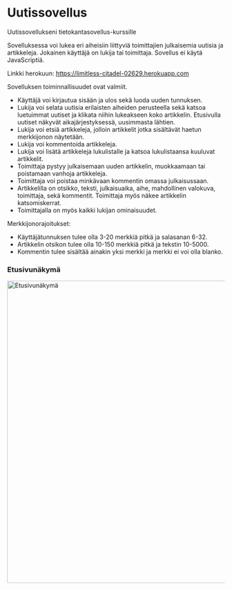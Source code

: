# Uutissovellus
Uutissovellukseni tietokantasovellus-kurssille

Sovelluksessa voi lukea eri aiheisiin liittyviä toimittajien julkaisemia uutisia ja artikkeleja. Jokainen käyttäjä on lukija tai toimittaja. Sovellus ei käytä JavaScriptiä.

Linkki herokuun: https://limitless-citadel-02629.herokuapp.com

Sovelluksen toiminnallisuudet ovat valmiit. 

* Käyttäjä voi kirjautua sisään ja ulos sekä luoda uuden tunnuksen.
* Lukija voi selata uutisia erilaisten aiheiden perusteella sekä katsoa luetuimmat uutiset ja klikata niihin lukeakseen koko artikkelin. Etusivulla uutiset näkyvät aikajärjestyksessä, uusimmasta lähtien.
* Lukija voi etsiä artikkeleja, jolloin artikkelit jotka sisältävät haetun merkkijonon näytetään.
* Lukija voi kommentoida artikkeleja.
* Lukija voi lisätä artikkeleja lukulistalle ja katsoa lukulistaansa kuuluvat artikkelit.
* Toimittaja pystyy julkaisemaan uuden artikkelin, muokkaamaan tai poistamaan vanhoja artikkeleja. 
* Toimittaja voi poistaa minkävaan kommentin omassa julkaisussaan.
* Artikkelilla on otsikko, teksti, julkaisuaika, aihe, mahdollinen valokuva, toimittaja, sekä kommentit. Toimittaja myös näkee artikkelin katsomiskerrat.
* Toimittajalla on myös kaikki lukijan ominaisuudet.


Merkkijonorajoitukset:

* Käyttäjätunnuksen tulee olla 3-20 merkkiä pitkä ja salasanan 6-32.
* Artikkelin otsikon tulee olla 10-150 merkkiä pitkä ja tekstin 10-5000. 
* Kommentin tulee sisältää ainakin yksi merkki ja merkki ei voi olla blanko.


### Etusivunäkymä 

<img width="700" alt="Etusivunäkymä" src="https://user-images.githubusercontent.com/80990021/117588359-78016700-b12b-11eb-8485-47e5ab961033.png">
